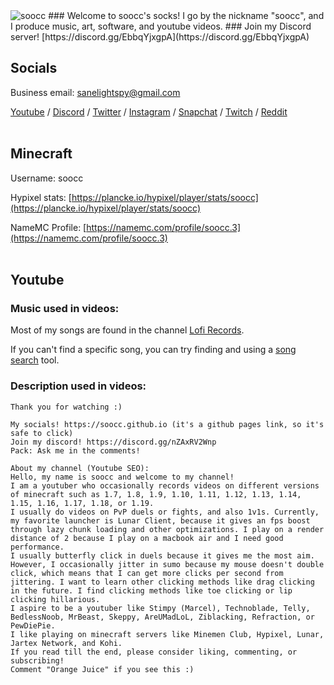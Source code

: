 <img src="assets/pages banner.png" alt="soocc">
### Welcome to soocc's socks! I go by the nickname "soocc", and I produce music, art, software, and youtube videos.
### Join my Discord server! [https://discord.gg/EbbqYjxgpA](https://discord.gg/EbbqYjxgpA)
<br>

## Socials
Business email: sanelightspy@gmail.com

[Youtube](https://www.youtube.com/sooccc) / [Discord](https://discordapp.com/users/616294132973043767) / [Twitter](https://twitter.com/sooccsucc) / [Instagram](https://www.instagram.com/sammysucc/) / 
[Snapchat](https://www.snapchat.com/add/sooccly) / 
[Twitch](https://www.twitch.tv/sooccd) / [Reddit](https://www.reddit.com/user/soocc)
<br><br>

## Minecraft
Username: soocc

Hypixel stats: [https://plancke.io/hypixel/player/stats/soocc](https://plancke.io/hypixel/player/stats/soocc)

NameMC Profile: [https://namemc.com/profile/soocc.3](https://namemc.com/profile/soocc.3)
<br><br>

## Youtube
### Music used in videos:

Most of my songs are found in the channel [Lofi Records](https://www.youtube.com/channel/UCuw1VDsmOWOldKGLYq6AkVg).

If you can't find a specific song, you can try finding and using a [song search](https://www.google.com/search?q=song+search) tool.

### Description used in videos:
```
Thank you for watching :)

My socials! https://soocc.github.io (it's a github pages link, so it's safe to click)
Join my discord! https://discord.gg/nZAxRV2Wnp
Pack: Ask me in the comments!

About my channel (Youtube SEO):
Hello, my name is soocc and welcome to my channel!
I am a youtuber who occasionally records videos on different versions of minecraft such as 1.7, 1.8, 1.9, 1.10, 1.11, 1.12, 1.13, 1.14, 1.15, 1.16, 1.17, 1.18, or 1.19.
I usually do videos on PvP duels or fights, and also 1v1s. Currently, my favorite launcher is Lunar Client, because it gives an fps boost through lazy chunk loading and other optimizations. I play on a render distance of 2 because I play on a macbook air and I need good performance.
I usually butterfly click in duels because it gives me the most aim. However, I occasionally jitter in sumo because my mouse doesn't double click, which means that I can get more clicks per second from jittering. I want to learn other clicking methods like drag clicking in the future. I find clicking methods like toe clicking or lip clicking hillarious.
I aspire to be a youtuber like Stimpy (Marcel), Technoblade, Telly, BedlessNoob, MrBeast, Skeppy, AreUMadLoL, Ziblacking, Refraction, or PewDiePie.
I like playing on minecraft servers like Minemen Club, Hypixel, Lunar, Jartex Network, and Kohi.
If you read till the end, please consider liking, commenting, or subscribing!
Comment "Orange Juice" if you see this :)
```
